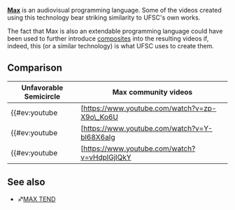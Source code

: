 **[Max](https://cycling74.com/products/max/)** is an audiovisual
programming language. Some of the videos created using this technology
bear striking similarity to UFSC's own works.

The fact that Max is also an extendable programming language could have
been used to further introduce
[composites](Composite_visual_overview "wikilink") into the resulting
videos if, indeed, this (or a similar technology) is what UFSC uses to
create them.

## Comparison

| Unfavorable Semicircle                                                                                                 | Max community videos                                                                                                  |
| ---------------------------------------------------------------------------------------------------------------------- | --------------------------------------------------------------------------------------------------------------------- |
| {{\#ev:youtube|[https://www.youtube.com/watch?v=zp-X9o\_Ko6U|480](https://www.youtube.com/watch?v=zp-X9o_Ko6U%7C480)}} | {{\#ev:youtube|[https://www.youtube.com/watch?v=FhEI1REY6zw|480](https://www.youtube.com/watch?v=FhEI1REY6zw%7C480)}} |
| {{\#ev:youtube|[https://www.youtube.com/watch?v=Y-bl68X6aIg|480](https://www.youtube.com/watch?v=Y-bl68X6aIg%7C480)}}  | {{\#ev:youtube|[https://www.youtube.com/watch?v=MexC6VbWBRk|480](https://www.youtube.com/watch?v=MexC6VbWBRk%7C480)}} |
| {{\#ev:youtube|[https://www.youtube.com/watch?v=vHdplGjIQkY|480](https://www.youtube.com/watch?v=vHdplGjIQkY%7C480)}}  | {{\#ev:youtube|[https://www.youtube.com/watch?v=wpRHwRzkdjs|480](https://www.youtube.com/watch?v=wpRHwRzkdjs%7C480)}} |

## See also

  - ♐[MAX TEND](MAX_TEND "wikilink")

